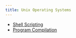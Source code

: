 ```yaml
---
title: Unix Operating Systems
---
```


- [Shell Scripting](/unix/shell.md)
- [Program Compilation](/unix/compilation.md)
